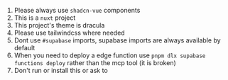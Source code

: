 1. Please always use `shadcn-vue` components
2. This is a `nuxt` project
3. This project's theme is dracula
4. Please use tailwindcss where needed
5. Dont use `#supabase` imports, supabase imports are always available by default
6. When you need to deploy a edge function use `pnpm dlx supabase functions deploy` rather than the mcp tool (it is broken)
7. Don't run or install this or ask to